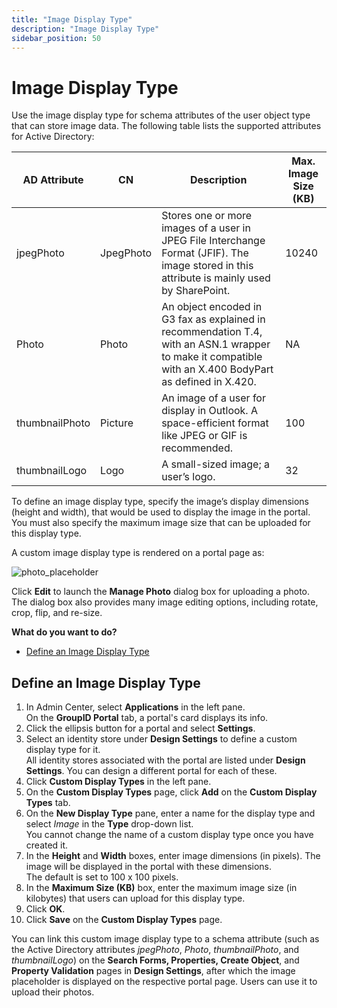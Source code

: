 ```yaml
---
title: "Image Display Type"
description: "Image Display Type"
sidebar_position: 50
---
```


# Image Display Type

Use the image display type for schema attributes of the user object type that can store image data.
The following table lists the supported attributes for Active Directory:

| AD Attribute   | CN        | Description                                                                                                                                             | Max. Image Size (KB) |
| -------------- | --------- | ------------------------------------------------------------------------------------------------------------------------------------------------------- | -------------------- |
| jpegPhoto      | JpegPhoto | Stores one or more images of a user in JPEG File Interchange Format (JFIF). The image stored in this attribute is mainly used by SharePoint.            | 10240                |
| Photo          | Photo     | An object encoded in G3 fax as explained in recommendation T.4, with an ASN.1 wrapper to make it compatible with an X.400 BodyPart as defined in X.420. | NA                   |
| thumbnailPhoto | Picture   | An image of a user for display in Outlook. A space-efficient format like JPEG or GIF is recommended.                                                    | 100                  |
| thumbnailLogo  | Logo      | A small-sized image; a user’s logo.                                                                                                                     | 32                   |

To define an image display type, specify the image’s display dimensions (height and width), that
would be used to display the image in the portal. You must also specify the maximum image size that
can be uploaded for this display type.

A custom image display type is rendered on a portal page as:

![photo_placeholder](/img/product_docs/directorymanager/11.0/admincenter/portal/displaytype/photo_placeholder.webp)

Click **Edit** to launch the **Manage Photo** dialog box for uploading a photo. The dialog box also
provides many image editing options, including rotate, crop, flip, and re-size.

**What do you want to do?**

- [Define an Image Display Type](#define-an-image-display-type)

## Define an Image Display Type

1. In Admin Center, select **Applications** in the left pane.  
   On the **GroupID Portal** tab, a portal's card displays its info.
2. Click the ellipsis button for a portal and select **Settings**.
3. Select an identity store under **Design Settings** to define a custom display type for it.  
   All identity stores associated with the portal are listed under **Design Settings**. You can
   design a different portal for each of these.
4. Click **Custom Display Types** in the left pane.
5. On the **Custom Display Types** page, click **Add** on the **Custom Display Types** tab.
6. On the **New Display Type** pane, enter a name for the display type and select _Image_ in the
   **Type** drop-down list.  
   You cannot change the name of a custom display type once you have created it.
7. In the **Height** and **Width** boxes, enter image dimensions (in pixels). The image will be
   displayed in the portal with these dimensions.  
   The default is set to 100 x 100 pixels.
8. In the **Maximum Size (KB)** box, enter the maximum image size (in kilobytes) that users can
   upload for this display type.
9. Click **OK**.
10. Click **Save** on the **Custom Display Types** page.

You can link this custom image display type to a schema attribute (such as the Active Directory
attributes _jpegPhoto_, _Photo_, _thumbnailPhoto_, and _thumbnailLogo_) on the **Search Forms,
Properties, Create Object**, and **Property Validation** pages in **Design Settings**, after which
the image placeholder is displayed on the respective portal page. Users can use it to upload their
photos.
